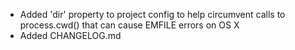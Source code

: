 * Added 'dir' property to project config to help circumvent calls to process.cwd() that can cause EMFILE errors on OS X
* Added CHANGELOG.md

